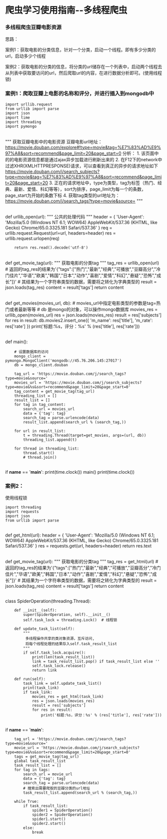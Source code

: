
# 爬虫学习使用指南--多线程爬虫


### 多线程爬虫豆瓣电影资源

思路：

案例1：获取电影的分类信息，针对一个分类，启动一个线程。即有多少分类的url，启动多少个线程

案例2：获取电影的分类的信息，将分类的url储存在一个列表中，启动两个线程去从列表中获取要访问的url，然后爬取url的内容，在进行数据分析即可。(使用线程锁)

### 案例1：爬取豆瓣上电影的名称和评分，并进行插入到mongodb中

	import urllib.request
	from urllib import parse
	import json
	import time
	import threading
	import pymongo


​	
	"""
	获取豆瓣电影中的电影资源
	豆瓣电影url地址：https://movie.douban.com/explore#!type=movie&tag=%E7%83%AD%E9%97%A8&sort=recommend&page_limit=20&page_start=0
	分析：
	    1. 该页面中的的电影资源信息都是通过ajax异步加载进行刷新出来的
	    2. 在F12下的network中过滤XHR(XMLHTTPRESPONSE)请求，可以查看到真正的异步的请求地址如下
	        https://movie.douban.com/j/search_subjects?type=movie&tag=%E7%83%AD%E9%97%A8&sort=recommend&page_limit=20&page_start=20
	    3. 正在的请求地址中，type为类型，tag为标签（热门、经典、最新、爱情、科幻等等），sort为排序，page_limit为每一个的条数，page_start为开始的条数下标
	    4. 获取tag类型的url地址为： https://movie.douban.com/j/search_tags?type=movie&source=
	"""


​	
	def urllib_open(url):
	    """
	    公共的处理代码
	    """
	    header = {
	        'User-Agent': 'Mozilla/5.0 (Windows NT 6.1; WOW64) AppleWebKit/537.36 (KHTML, like Gecko) Chrome/65.0.3325.181 Safari/537.36'
	    }
	    req = urllib.request.Request(url=url, headers=header)
	    res = urllib.request.urlopen(req)
	
	    return res.read().decode('utf-8')


​	
	def get_movie_tag(url):
	    """
	    获取电影的分类tag
	    """
	    tag_res = urllib_open(url)
	    # 返回的tag_res的结果为'{"tags":["热门","最新","经典","可播放","豆瓣高分","冷门佳片","华语","欧美","韩国","日本","动作","喜剧","爱情","科幻","悬疑","恐怖","成长"]}'
	    # 其结果为一个字符串类型的数据，需要将之转化为字典类型的
	    result = json.loads(tag_res)
	    content = result['tags']
	    return content


​	
	def get_movies(movies_url, db):
	    # movies_url中指定电影类型的参数是tag=热门或者最新等等
	    # db 是mongo的对象，可以操作mongo数据库
	    movies_res = urllib_open(movies_url)
	    res = json.loads(movies_res)
	    result = res['subjects']
	    for res in result:
	        db.movies2.insert_one({
	            'm_name': res['title'],
	            'm_rate': res['rate']
	        })
	        print('标题:%s，评分：%s' % (res['title'], res['rate']))


​	
	def main():
	
	    # 设置数据库的访问
	    mongo_client = pymongo.MongoClient('mongodb://45.76.206.145:27017')
	    db = mongo_client.douban
	
	    tag_url = 'https://movie.douban.com/j/search_tags?type=movie&source='
	    movies_url = 'https://movie.douban.com/j/search_subjects?type=movie&%s&sort=recommend&page_limit=20&page_start=0'
	    tag_content = get_movie_tag(tag_url)
	    threading_list = []
	    result_list = []
	    for tag in tag_content:
	        search_url = movies_url
	        data = {'tag': tag}
	        search_tag = parse.urlencode(data)
	        result_list.append(search_url % (search_tag,))
	
	    for url in result_list:
	        t = threading.Thread(target=get_movies, args=(url, db))
	        threading_list.append(t)
	
	    for thread in threading_list:
	        thread.start()
	        # thread.join()


​	
	if __name__ == '__main__':
	    print(time.clock())
	    main()
	    print(time.clock())


### 案例2：

使用线程锁

	import threading
	import requests
	import json
	from urllib import parse


​	
	def get_html(url):
	    header = {
	        'User-Agent': 'Mozilla/5.0 (Windows NT 6.1; WOW64) AppleWebKit/537.36 (KHTML, like Gecko) Chrome/65.0.3325.181 Safari/537.36'
	    }
	    res = requests.get(url, headers=header)
	    return res.text


​	
	def get_movie_tag(url):
	    """
	    获取电影的分类tag
	    """
	    tag_res = get_html(url)
	    # 返回的tag_res的结果为'{"tags":["热门","最新","经典","可播放","豆瓣高分","冷门佳片","华语","欧美","韩国","日本","动作","喜剧","爱情","科幻","悬疑","恐怖","成长"]}'
	    # 其结果为一个字符串类型的数据，需要将之转化为字典类型的
	    result = json.loads(tag_res)
	    content = result['tags']
	    return content


​	
	class SpiderOperation(threading.Thread):
	
	    def __init__(self):
	        super(SpiderOperation, self).__init__()
	        self.task_lock = threading.Lock()  # 线程锁
	
	    def update_task_list(self):
	        """
	         多线程操作共享的类对象资源，互斥访问,
	         将每个线程处理的结果存入self.task_result_list
	        """
	        if self.task_lock.acquire():
	            print(len(task_result_list))
	            link = task_result_list.pop() if task_result_list else ''
	            self.task_lock.release()
	            return link
	
	    def run(self):
	        task_link = self.update_task_list()
	        print(task_link)
	        if task_link:
	            movies_res = get_html(task_link)
	            res = json.loads(movies_res)
	            result = res['subjects']
	            for res in result:
	                print('标题:%s，评分：%s' % (res['title'], res['rate']))


​	
	if __name__ == '__main__':
	
	    tag_url = 'https://movie.douban.com/j/search_tags?type=movie&source='
	    movie_url = 'https://movie.douban.com/j/search_subjects?type=movie&%s&sort=recommend&page_limit=20&page_start=0'
	    tags = get_movie_tag(tag_url)
	    global task_result_list
	    task_result_list = []
	    for tag in tags:
	        search_url = movie_url
	        data = {'tag': tag}
	        search_tag = parse.urlencode(data)
	        # 搜索出需要爬取的豆瓣分类的url地址
	        task_result_list.append(search_url % (search_tag,))
	
	    while True:
	        if task_result_list:
	            spider1 = SpiderOperation()
	            spider2 = SpiderOperation()
	            spider1.start()
	            spider2.start()
	        else:
	            break


​	
​	
